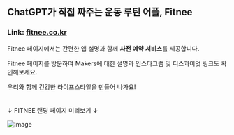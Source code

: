 <br/>

## ChatGPT가 직접 짜주는 운동 루틴 어플, Fitnee
### Link: [fitnee.co.kr](https://fitnee.co.kr)


Fitnee 페이지에서는 간편한 앱 설명과 함께 **사전 예약 서비스**를 제공합니다.   

Fitnee 페이지를 방문하여 Makers에 대한 설명과 인스타그램 및 디스콰이엇 링크도 확인해보세요.   

우리와 함께 건강한 라이프스타일을 만들어 나가요!
<br/>
<br/>
<br/>
↓ FITNEE 랜딩 페이지 미리보기 ↓

![image](https://github.com/UMCHealthGPT/Landing/assets/113423517/ca8d14b1-86ac-4811-9cf8-7f6e7f110d81)
